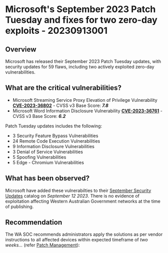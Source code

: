 # Microsoft's September 2023 Patch Tuesday and fixes for two zero-day exploits - 20230913001

## Overview

Microsoft has released their September 2023 Patch Tuesday updates, with security updates for 59 flaws, including two actively exploited zero-day vulnerabilities.

## What are the critical vulnerabilities?

- Microsoft Streaming Service Proxy Elevation of Privilege Vulnerability [**CVE-2023-36802**](https://msrc.microsoft.com/update-guide/vulnerability/CVE-2023-36802) - CVSS v3 Base Score: ***7.8***
- Microsoft Word Information Disclosure Vulnerability [**CVE-2023-36761**](https://msrc.microsoft.com/update-guide/vulnerability/CVE-2023-36761) - CVSS v3 Base Score: ***6.2***

Patch Tuesday updates includes the following:

- 3 Security Feature Bypass Vulnerabilities
- 24 Remote Code Execution Vulnerabilities
- 9 Information Disclosure Vulnerabilities
- 3 Denial of Service Vulnerabilities
- 5 Spoofing Vulnerabilities
- 5 Edge - Chromium Vulnerabilities

## What has been observed?

Microsoft have added these vulnerabilties to their [September Security Updates](https://msrc.microsoft.com/update-guide/releaseNote/2023-Sep) catalog on *September 12 2023*. There is no evidence of exploitation affecting Western Australian Government networks at the time of publishing.

## Recommendation

The WA SOC recommends administrators apply the solutions as per vendor instructions to all affected devices within expected timeframe of *two weeks...* (refer [Patch Management](../guidelines/patch-management.md)):
